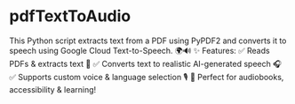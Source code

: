 # pdfTextToAudio
This Python script extracts text from a PDF using PyPDF2 and converts it to speech using Google Cloud Text-to-Speech. 🌍🔊  ✨ Features: ✅ Reads PDFs &amp; extracts text 📖 ✅ Converts text to realistic AI-generated speech 🎧 ✅ Supports custom voice &amp; language selection 🎙️ 🚀 Perfect for audiobooks, accessibility &amp; learning!
